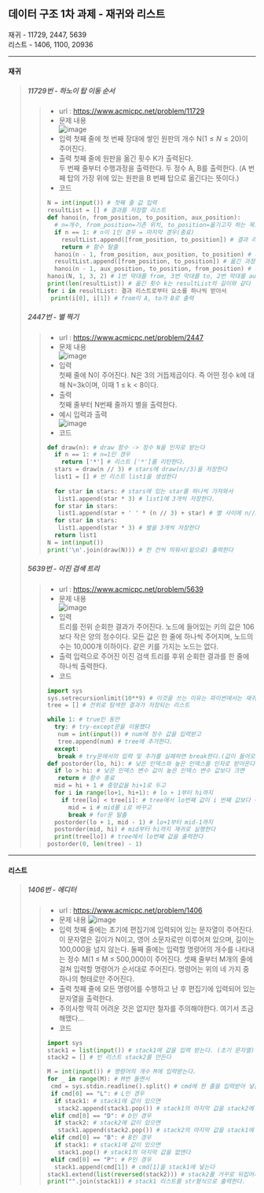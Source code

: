 ## 데이터 구조 1차 과제 - 재귀와 리스트  
재귀 - 11729, 2447, 5639  
리스트 - 1406, 1100, 20936  
  ***
#### 재귀
> ##### 11729번 - 하노이 탑 이동 순서
> > + url : https://www.acmicpc.net/problem/11729  
> > + 문제 내용  
> > ![image](https://user-images.githubusercontent.com/23286838/228575174-ddb8ce31-781a-47ba-bf5e-a1dc245c862f.png)  
> > + 입력
> > 첫째 줄에 첫 번째 장대에 쌓인 원판의 개수 N($1 \leq N \leq 20$)이 주어진다.  
> > + 출력
> > 첫째 줄에 원판을 옮긴 횟수 K가 출력된다.  
> > 두 번째 줄부터 수행과정을 출력한다. 두 정수 A, B를 출력한다. (A 번째 탑의 가장 위에 있는 원판을 B 번째 탑으로 옮긴다는 뜻이다.)  
> > + 코드  
> > ```python
> > N = int(input()) # 첫째 줄 값 입력
> > resultList = [] # 결과를 저장할 리스트
> > def hanoi(n, from_position, to_position, aux_position): 
> >   # n=개수, from_position=기존 위치, to_position=옮기고자 하는 목표 위치, aux_position=경유하는 막대
> >   if n == 1: # n이 1인 경우 = 마지막 경우(종료)
> >     resultList.append([from_position, to_position]) # 결과 리스트에 마지막으로 옮기는 위치 저장
> >     return # 함수 탈출
> >   hanoi(n - 1, from_position, aux_position, to_position) # 재귀, n-1, from에서 to를 경유하여 aux(임시)에 원판을 넣음
> >   resultList.append([from_position, to_position]) # 옮긴 과정을 결과 리스트에 저장
> >   hanoi(n - 1, aux_position, to_position, from_position) # 재귀, n-1, aux 막대에서 from을 경유하여 to 막대에 넣음
> > hanoi(N, 1, 3, 2) # 1번 막대를 from, 3번 막대를 to, 2번 막대를 aux로 함
> > print(len(resultList)) # 옮긴 횟수 k는 resultList의 길이와 같다
> > for i in resultList: 결과 리스트로부터 요소를 하나씩 받아서
> >  print(i[0], i[1]) # from이 A, to가 B로 출력
> > ```
> ##### 2447번 - 별 찍기  
> > + url : https://www.acmicpc.net/problem/2447  
> > + 문제 내용  
> > ![image](https://user-images.githubusercontent.com/23286838/228579548-34652dd8-b4a8-4e91-af77-b6823d60b347.png)  
> > + 입력  
> > 첫째 줄에 N이 주어진다. N은 3의 거듭제곱이다. 즉 어떤 정수 k에 대해 N=3k이며, 이때 1 ≤ k < 8이다.  
> > + 출력  
> > 첫째 줄부터 N번째 줄까지 별을 출력한다.  
> > + 예시 입력과 출력  
> > ![image](https://user-images.githubusercontent.com/23286838/228579926-8550f765-c156-4954-960d-2585523136f5.png)  
> > + 코드  
> > ```python
> > def draw(n): # draw 함수 -> 정수 N을 인자로 받는다
> >   if n == 1: # n=1인 경우
> >     return ['*'] # 리스트 ['*']를 리턴한다.
> >   stars = draw(n // 3) # stars에 draw(n//3)을 저장한다
> >   list1 = [] # 빈 리스트 list1을 생성한다
> >   
> >   for star in stars: # stars에 있는 star를 하나씩 가져와서
> >    list1.append(star * 3) # list1에 3개씩 저장한다.
> >   for star in stars: 
> >    list1.append(star + ' ' * (n // 3) + star) # 별 사이에 n//3 만큼 ' '를 넣는다.
> >   for star in stars:
> >    list1.append(star * 3) # 별을 3개씩 저장한다
> >   return list1
> > N = int(input())
> > print('\n'.join(draw(N))) # 한 칸씩 띄워서(밑으로) 출력한다
> > ```
> ##### 5639번 - 이진 검색 트리  
> > + url : https://www.acmicpc.net/problem/5639  
> > + 문제 내용  
> > ![image](https://user-images.githubusercontent.com/23286838/228583329-ff2f3faa-d149-45e0-b5af-465883fb7003.png)  
> > + 입력  
> > 트리를 전위 순회한 결과가 주어진다. 노드에 들어있는 키의 값은 106보다 작은 양의 정수이다. 모든 값은 한 줄에 하나씩 주어지며, 노드의 수는 10,000개 이하이다. 같은 키를 가지는 노드는 없다.  
> > + 출력
> > 입력으로 주어진 이진 검색 트리를 후위 순회한 결과를 한 줄에 하나씩 출력한다.  
> > + 코드  
> > ```python  
> > import sys
> > sys.setrecursionlimit(10**9) # 이것을 쓰는 이유는 파이썬에서는 재귀 깊이 제한이 1000으로 매우 얕아 백준에서 오류로 나온다. 그렇기 때문에 재귀 깊이 제한을 깊게 설정한다.
> > tree = [] # 전위로 탐색한 결과가 저장되는 리스트
> > 
> > while 1: # true인 동안
> >   try: # try-except문을 이용했다
> >    num = int(input()) # num에 정수 값을 입력받고
> >    tree.append(num) # tree에 추가한다.
> >   except:
> >    break # try문에서의 입력 및 추가를 실패하면 break한다.(값이 들어오지 않으면 break됨)
> > def postorder(lo, hi): # 낮은 인덱스와 높은 인덱스를 인자로 받아온다.
> >   if lo > hi: # 낮은 인덱스 변수 값이 높은 인덱스 변수 값보다 크면
> >    return # 함수 종료
> >   mid = hi + 1 # 중앙값을 hi+1로 두고
> >   for i in range(lo+1, hi+1): # lo + 1부터 hi까지
> >     if tree[lo] < tree[i]: # tree에서 lo번째 값이 i 번째 값보다 작으면
> >       mid = i # mid를 i로 바꾸고
> >       break # for문 탈출
> >   postorder(lo + 1, mid - 1) # lo+1부터 mid-1까지
> >   postorder(mid, hi) # mid부터 hi까지 재귀로 실행한다
> >   print(tree[lo]) # tree에서 lo번째 값을 출력한다
> > postorder(0, len(tree) - 1)
> > ```
***  
#### 리스트  
> ##### 1406번 - 에디터  
> > + url : https://www.acmicpc.net/problem/1406  
> > + 문제 내용
> > ![image](https://user-images.githubusercontent.com/23286838/228587597-3f9461c7-e1c1-4877-856c-1762612975b7.png)  
> > + 입력
> > 첫째 줄에는 초기에 편집기에 입력되어 있는 문자열이 주어진다. 이 문자열은 길이가 N이고, 영어 소문자로만 이루어져 있으며, 길이는 100,000을 넘지 않는다. 둘째 줄에는 입력할 명령어의 개수를 나타내는 정수 M(1 ≤ M ≤ 500,000)이 주어진다. 셋째 줄부터 M개의 줄에 걸쳐 입력할 명령어가 순서대로 주어진다. 명령어는 위의 네 가지 중 하나의 형태로만 주어진다.  
> > + 출력
> > 첫째 줄에 모든 명령어를 수행하고 난 후 편집기에 입력되어 있는 문자열을 출력한다.
> > + 주의사항
> > 딱히 어려운 것은 없지만 철자를 주의해야한다. 여기서 조금 해맸다...  
> > + 코드
> > ```python
> > import sys
> > stack1 = list(input()) # stack1에 값을 입력 받는다. (초기 문자열)
> > stack2 = [] # 빈 리스트 stack2를 만든다
> > 
> > M = int(input()) # 명령어의 개수 M에 입력받는다.
> > for _ in range(M): # M번 돌면서
> >  cmd = sys.stdin.readline().split() # cmd에 한 줄을 입력받아 넣는다. (스페이스를 기준으로 나눠서 리스트 형식으로 넣음)
> >  if cmd[0] == "L": # L인 경우
> >   if stack1: # stack1에 값이 있으면
> >    stack2.append(stack1.pop()) # stack1의 마지막 값을 stack2에 넣으면서 stack1에서 없앤다
> >  elif cmd[0] == "D": # D인 경우
> >   if stack2: # stack2에 값이 있으면
> >    stack1.append(stack2.pop()) # stack2의 마지막 값을 stack1에 넣으면서 stack2에서 없앤다
> >  elif cmd[0] == "B": # B인 경우
> >   if stack1: # stack1에 값이 있으면
> >    stack1.pop() # stack1의 마지막 값을 없앤다
> >  elif cmd[0] == "P": # P인 경우
> >   stack1.append(cmd[1]) # cmd[1]을 stack1에 넣는다
> > stack1.extend(list(reversed(stack2))) # stack2를 거꾸로 뒤집어서 stack1의 뒤에 붙인다.(왼쪽으로 갔을 때 커서 기준 오른쪽 값이다)
> > print("".join(stack1)) # stack1 리스트를 str형식으로 출력한다.
> > ```
